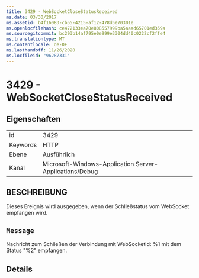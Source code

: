 ```yaml
---
title: 3429 - WebSocketCloseStatusReceived
ms.date: 03/30/2017
ms.assetid: b4f16083-cb55-4215-af12-478d5e70301e
ms.openlocfilehash: ce472133ea70e808557999ba5aaad65701ed359a
ms.sourcegitcommit: bc293b14af795e0e999e3304dd40c0222cf2ffe4
ms.translationtype: MT
ms.contentlocale: de-DE
ms.lasthandoff: 11/26/2020
ms.locfileid: "96287331"
---
```

# <a name="3429---websocketclosestatusreceived"></a>3429 - WebSocketCloseStatusReceived

## <a name="properties"></a>Eigenschaften  
  
|||  
|-|-|  
|id|3429|  
|Keywords|HTTP|  
|Ebene|Ausführlich|  
|Kanal|Microsoft-Windows-Application Server-Applications/Debug|  
  
## <a name="description"></a>BESCHREIBUNG  

 Dieses Ereignis wird ausgegeben, wenn der Schließstatus vom WebSocket empfangen wird.  
  
## <a name="message"></a>`Message`  

 Nachricht zum Schließen der Verbindung mit WebSocketId: %1 mit dem Status "%2" empfangen.  
  
## <a name="details"></a>Details
